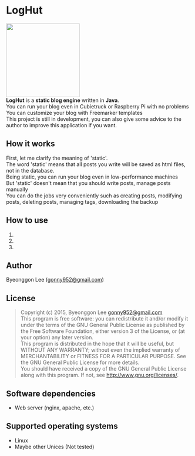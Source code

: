 LogHut
==
<img src="http://i.imgur.com/jJH0lza.png" width="200px" height="200px"/><br/>
**LogHut** is a **static blog engine** written in **Java**.<br/>
You can run your blog even in Cubietruck or Raspberry Pi with no problems<br>
You can customize your blog with Freemarker templates<br/>
This project is still in development, you can also give some advice to the author to improve this application if you want.<br/>


How it works
--
First, let me clarify the meaning of 'static'.<br/>
The word 'static' means that all posts you write will be saved as html files, not in the database.<br/>
Being static, you can run your blog even in low-performance machines<br/>
But 'static' doesn't mean that you should write posts, manage posts manually<br/>
You can do the jobs very conveniently such as creating posts, modifying posts, deleting posts, managing tags, downloading the backup<br/>

How to use
--
1.
2.
3.

Author
---
Byeonggon Lee (gonny952@gmail.com)


License
---
>Copyright (c) 2015, Byeonggon Lee <gonny952@gmail.com>
><br/>
>This program is free software: you can redistribute it and/or modify
>it under the terms of the GNU General Public License as published by
>the Free Software Foundation, either version 3 of the License, or
>(at your option) any later version.
><br/>
>This program is distributed in the hope that it will be useful,
>but WITHOUT ANY WARRANTY; without even the implied warranty of
>MERCHANTABILITY or FITNESS FOR A PARTICULAR PURPOSE.  See the
>GNU General Public License for more details.
><br/>
>You should have received a copy of the GNU General Public License
>along with this program.  If not, see <http://www.gnu.org/licenses/>.


Software dependencies
---
* Web server (nginx, apache, etc.)

Supported operating systems
---
* Linux
* Maybe other Unices (Not tested)
